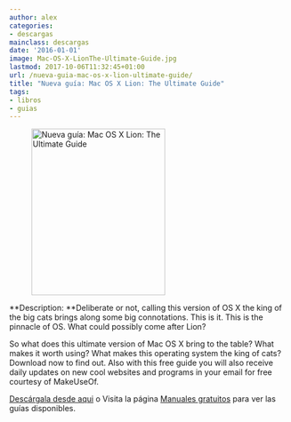 ```yaml
---
author: alex
categories:
- descargas
mainclass: descargas
date: '2016-01-01'
image: Mac-OS-X-LionThe-Ultimate-Guide.jpg
lastmod: 2017-10-06T11:32:45+01:00
url: /nueva-guia-mac-os-x-lion-ultimate-guide/
title: "Nueva guía: Mac OS X Lion: The Ultimate Guide"
tags:
- libros
- guias
---
```


<figure>
    <img sizes="(min-width: 240px) 240px, 100vw" on="tap:lightbox1" role="button" tabindex="0" layout="responsive" src="/img/Mac-OS-X-LionThe-Ultimate-Guide.jpg" alt="Nueva guía: Mac OS X Lion: The Ultimate Guide" title="Nueva guía: Mac OS X Lion: The Ultimate Guide" width="240" height="300"></img>
</figure>

**Description: **Deliberate or not, calling this version of OS X the king of the big cats brings along some big connotations. This is it. This is the pinnacle of OS. What could possibly come after Lion?

<!--more--><!--ad-->

So what does this ultimate version of Mac OS X bring to the table? What makes it worth using? What makes this operating system the king of cats? Download now to find out. Also with this free guide you will also receive daily updates on new cool websites and programs in your email for free courtesy of MakeUseOf.

[Descárgala desde aqui][2] o
Visita la página [Manuales gratuitos][3] para ver las guías disponibles.

 [2]: http://bashyc-blogspot.tradepub.com/c/pubRD.mpl?sr=oc&_t=oc:&qf=w_make45
 [3]: https://elbauldelprogramador.com/manuales-gratuitos/

